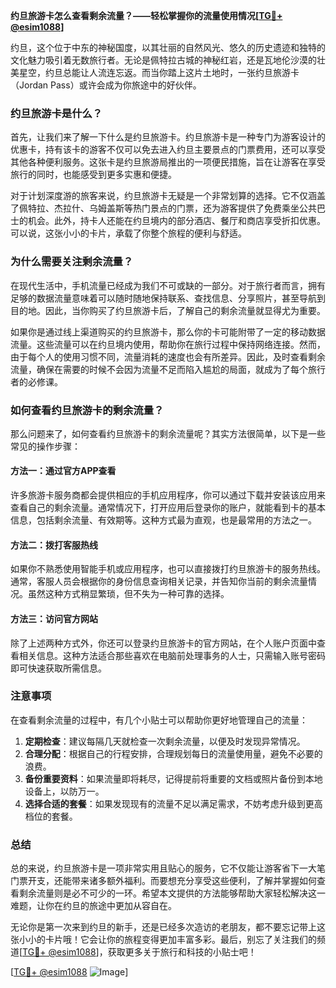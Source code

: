 **约旦旅游卡怎么查看剩余流量？——轻松掌握你的流量使用情况[[TG💪+ @esim1088](https://t.me/s/esim1088)]**

约旦，这个位于中东的神秘国度，以其壮丽的自然风光、悠久的历史遗迹和独特的文化魅力吸引着无数旅行者。无论是佩特拉古城的神秘红岩，还是瓦地伦沙漠的壮美星空，约旦总能让人流连忘返。而当你踏上这片土地时，一张约旦旅游卡（Jordan Pass）或许会成为你旅途中的好伙伴。

### 约旦旅游卡是什么？

首先，让我们来了解一下什么是约旦旅游卡。约旦旅游卡是一种专门为游客设计的优惠卡，持有该卡的游客不仅可以免去进入约旦主要景点的门票费用，还可以享受其他各种便利服务。这张卡是约旦旅游局推出的一项便民措施，旨在让游客在享受旅行的同时，也能感受到更多实惠和便捷。

对于计划深度游的旅客来说，约旦旅游卡无疑是一个非常划算的选择。它不仅涵盖了佩特拉、杰拉什、乌姆盖斯等热门景点的门票，还为游客提供了免费乘坐公共巴士的机会。此外，持卡人还能在约旦境内的部分酒店、餐厅和商店享受折扣优惠。可以说，这张小小的卡片，承载了你整个旅程的便利与舒适。

### 为什么需要关注剩余流量？

在现代生活中，手机流量已经成为我们不可或缺的一部分。对于旅行者而言，拥有足够的数据流量意味着可以随时随地保持联系、查找信息、分享照片，甚至导航到目的地。因此，当你购买了约旦旅游卡后，了解自己的剩余流量就显得尤为重要。

如果你是通过线上渠道购买的约旦旅游卡，那么你的卡可能附带了一定的移动数据流量。这些流量可以在约旦境内使用，帮助你在旅行过程中保持网络连接。然而，由于每个人的使用习惯不同，流量消耗的速度也会有所差异。因此，及时查看剩余流量，确保在需要的时候不会因为流量不足而陷入尴尬的局面，就成为了每个旅行者的必修课。

### 如何查看约旦旅游卡的剩余流量？

那么问题来了，如何查看约旦旅游卡的剩余流量呢？其实方法很简单，以下是一些常见的操作步骤：

#### 方法一：通过官方APP查看

许多旅游卡服务商都会提供相应的手机应用程序，你可以通过下载并安装该应用来查看自己的剩余流量。通常情况下，打开应用后登录你的账户，就能看到卡的基本信息，包括剩余流量、有效期等。这种方式最为直观，也是最常用的方法之一。

#### 方法二：拨打客服热线

如果你不熟悉使用智能手机或应用程序，也可以直接拨打约旦旅游卡的服务热线。通常，客服人员会根据你的身份信息查询相关记录，并告知你当前的剩余流量情况。虽然这种方式稍显繁琐，但不失为一种可靠的选择。

#### 方法三：访问官方网站

除了上述两种方式外，你还可以登录约旦旅游卡的官方网站，在个人账户页面中查看相关信息。这种方法适合那些喜欢在电脑前处理事务的人士，只需输入账号密码即可快速获取所需信息。

### 注意事项

在查看剩余流量的过程中，有几个小贴士可以帮助你更好地管理自己的流量：

1. **定期检查**：建议每隔几天就检查一次剩余流量，以便及时发现异常情况。
2. **合理分配**：根据自己的行程安排，合理规划每日的流量使用量，避免不必要的浪费。
3. **备份重要资料**：如果流量即将耗尽，记得提前将重要的文档或照片备份到本地设备上，以防万一。
4. **选择合适的套餐**：如果发现现有的流量不足以满足需求，不妨考虑升级到更高档位的套餐。

### 总结

总的来说，约旦旅游卡是一项非常实用且贴心的服务，它不仅能让游客省下一大笔门票开支，还能带来诸多额外福利。而要想充分享受这些便利，了解并掌握如何查看剩余流量则是必不可少的一环。希望本文提供的方法能够帮助大家轻松解决这一难题，让你在约旦的旅途中更加从容自在。

无论你是第一次来到约旦的新手，还是已经多次造访的老朋友，都不要忘记带上这张小小的卡片哦！它会让你的旅程变得更加丰富多彩。最后，别忘了关注我们的频道[[TG💪+ @esim1088](https://t.me/s/esim1088)]，获取更多关于旅行和科技的小贴士吧！

[[TG💪+ @esim1088](https://t.me/s/esim1088) ![Image](https://i.postimg.cc/4NQfJmqS/Snipaste-2025-05-13-00-14-12.png)]